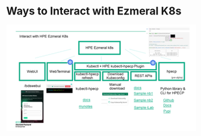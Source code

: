 # Ways to Interact with Ezmeral K8s

![hi](https://github.com/helloezmeral/cdn/blob/main/HelloWorld%20with%20EPIC%20MLOps.png?raw=true)

